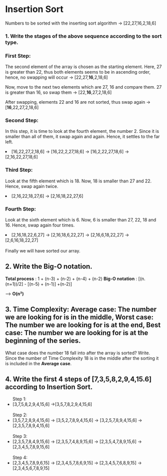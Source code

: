 # Insertion Sort 
Numbers to be sorted with the inserting sort algorithm -> [22,27,16,2,18,6]

### 1. Write the stages of the above sequence according to the sort type.

### First Step:

The second element of the array is chosen as the starting element.
Here, 27 is greater than 22, thus both elements seems to be in ascending order, hence, no swapping will occur -> [22,27,<b>16</b>,2,18,6]

Now, move to the next two elements which are 27, 16 and compare them.
27 is greater than 16, so swap them -> [22,<b>16</b>,27,2,18,6]

After swapping, elements 22 and 16 are not sorted, thus swap again -> [<b>16</b>,22,27,2,18,6]

### Second Step:

In this step, it is time to look at the fourth element, the number 2. Since it is smaller than all of them, it swap again and again. Hence, it settles to the far left.

<li>[16,22,27,2,18,6] ->
[16,22,2,27,18,6] ->
[16,2,22,27,18,6] ->
[2,16,22,27,18,6]</li>

### Third Step:

Look at the fifth element which is 18. Now, 18 is smaller than 27 and 22. Hence, swap again twice.

<li>[2,16,22,18,27,6] ->
[2,16,18,22,27,6]</li>

### Fourth Step:

Look at the sixth element which is 6. Now, 6 is smaller than 27, 22, 18 and 16. Hence, swap again four times.

<li>[2,16,18,22,6,27] ->
[2,16,18,6,22,27] ->
[2,16,6,18,22,27] ->
[2,6,16,18,22,27] </li>

<br>
Finally we will have sorted our array.

## 2. Write the Big-O notation.

**Total process**  : 1 + (n-3) + (n-2) + (n-4) + (n-2) 
**Big-O notation** : [(n.(n+1))/2] - [(n-5) + (n-1)] +(n-2)]

--> **O(n²)**  

## 3. Time Complexity: Average case: The number we are looking for is in the middle, Worst case: The number we are looking for is at the end, Best case: The number we are looking for is at the beginning of the series.
  What case does the number 18 fall into after the array is sorted? Write.
Since the number of Time Complexity 18 is in the middle after the sorting it is included in the **Average case**.

## 4. Write the first 4 steps of [7,3,5,8,2,9,4,15.6] according to Insertion Sort.

<ul>
Step 1:
  <br>
<li>[3,7,5,8,2,9,4,15,6] ->[3,5,7,8,2,9,4,15,6]</li>

  <br>
Step 2:
  <br>
<li>[3,5,7,2,8,9,4,15,6] ->
[3,5,2,7,8,9,4,15,6] ->
[3,2,5,7,8,9,4,15,6] ->
[2,3,5,7,8,9,4,15,6]</li> 
  <br>
Step 3:
  <br>
<li>[2,3,5,7,8,4,9,15,6] ->
[2,3,5,7,4,8,9,15,6] ->
[2,3,5,4,7,8,9,15,6] ->
[2,3,4,5,7,8,9,15,6]</li>
  <br>
Step 4:  
  <br>
<li>[2,3,4,5,7,8,9,6,15] ->
[2,3,4,5,7,8,6,9,15] ->
[2,3,4,5,7,6,8,9,15] ->
[2,3,4,5,6,7,8,9,15]</li>
  
</ul>    
